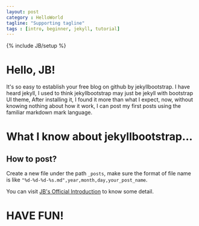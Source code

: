 ```yaml
---
layout: post
category : HelloWorld
tagline: "Supporting tagline"
tags : [intro, beginner, jekyll, tutorial]
---
```

{% include JB/setup %}

# Hello, JB!

It's so easy to establish your free blog on github by jekyllbootstrap. I have heard jekyll, I used to think jekyllbootstrap may just be jekyll with bootstrap UI theme, After installing it, I found it more than what I expect, now, without knowing nothing about how it work, I can post my first posts using the familiar markdown mark language.

# What I know about jekyllbootstrap...

## How to post?

Create a new file under the path `_posts`, make sure the format of file name is like `"%d-%d-%d-%s.md",year,month,day,your_post_name`.

You can visit [JB's Official Introduction](http://jekyllbootstrap.com/lessons/jekyll-introduction.html) to know some detail. 

# HAVE FUN!
